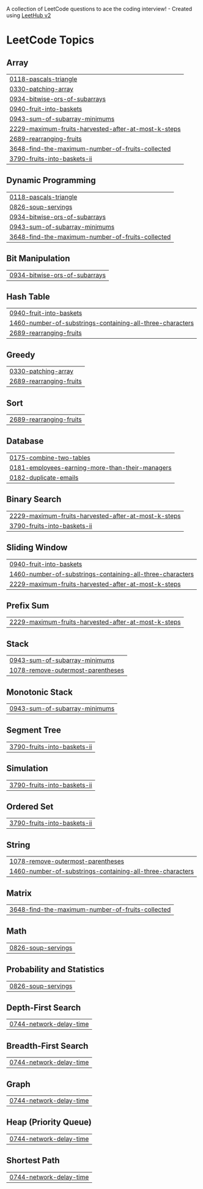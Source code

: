 A collection of LeetCode questions to ace the coding interview! - Created using [LeetHub v2](https://github.com/arunbhardwaj/LeetHub-2.0)
<!---LeetCode Topics Start-->
# LeetCode Topics
## Array
|  |
| ------- |
| [0118-pascals-triangle](https://github.com/sarthakporwal/Leetcoder/tree/master/0118-pascals-triangle) |
| [0330-patching-array](https://github.com/sarthakporwal/Leetcoder/tree/master/0330-patching-array) |
| [0934-bitwise-ors-of-subarrays](https://github.com/sarthakporwal/Leetcoder/tree/master/0934-bitwise-ors-of-subarrays) |
| [0940-fruit-into-baskets](https://github.com/sarthakporwal/Leetcoder/tree/master/0940-fruit-into-baskets) |
| [0943-sum-of-subarray-minimums](https://github.com/sarthakporwal/Leetcoder/tree/master/0943-sum-of-subarray-minimums) |
| [2229-maximum-fruits-harvested-after-at-most-k-steps](https://github.com/sarthakporwal/Leetcoder/tree/master/2229-maximum-fruits-harvested-after-at-most-k-steps) |
| [2689-rearranging-fruits](https://github.com/sarthakporwal/Leetcoder/tree/master/2689-rearranging-fruits) |
| [3648-find-the-maximum-number-of-fruits-collected](https://github.com/sarthakporwal/Leetcoder/tree/master/3648-find-the-maximum-number-of-fruits-collected) |
| [3790-fruits-into-baskets-ii](https://github.com/sarthakporwal/Leetcoder/tree/master/3790-fruits-into-baskets-ii) |
## Dynamic Programming
|  |
| ------- |
| [0118-pascals-triangle](https://github.com/sarthakporwal/Leetcoder/tree/master/0118-pascals-triangle) |
| [0826-soup-servings](https://github.com/sarthakporwal/Leetcoder/tree/master/0826-soup-servings) |
| [0934-bitwise-ors-of-subarrays](https://github.com/sarthakporwal/Leetcoder/tree/master/0934-bitwise-ors-of-subarrays) |
| [0943-sum-of-subarray-minimums](https://github.com/sarthakporwal/Leetcoder/tree/master/0943-sum-of-subarray-minimums) |
| [3648-find-the-maximum-number-of-fruits-collected](https://github.com/sarthakporwal/Leetcoder/tree/master/3648-find-the-maximum-number-of-fruits-collected) |
## Bit Manipulation
|  |
| ------- |
| [0934-bitwise-ors-of-subarrays](https://github.com/sarthakporwal/Leetcoder/tree/master/0934-bitwise-ors-of-subarrays) |
## Hash Table
|  |
| ------- |
| [0940-fruit-into-baskets](https://github.com/sarthakporwal/Leetcoder/tree/master/0940-fruit-into-baskets) |
| [1460-number-of-substrings-containing-all-three-characters](https://github.com/sarthakporwal/Leetcoder/tree/master/1460-number-of-substrings-containing-all-three-characters) |
| [2689-rearranging-fruits](https://github.com/sarthakporwal/Leetcoder/tree/master/2689-rearranging-fruits) |
## Greedy
|  |
| ------- |
| [0330-patching-array](https://github.com/sarthakporwal/Leetcoder/tree/master/0330-patching-array) |
| [2689-rearranging-fruits](https://github.com/sarthakporwal/Leetcoder/tree/master/2689-rearranging-fruits) |
## Sort
|  |
| ------- |
| [2689-rearranging-fruits](https://github.com/sarthakporwal/Leetcoder/tree/master/2689-rearranging-fruits) |
## Database
|  |
| ------- |
| [0175-combine-two-tables](https://github.com/sarthakporwal/Leetcoder/tree/master/0175-combine-two-tables) |
| [0181-employees-earning-more-than-their-managers](https://github.com/sarthakporwal/Leetcoder/tree/master/0181-employees-earning-more-than-their-managers) |
| [0182-duplicate-emails](https://github.com/sarthakporwal/Leetcoder/tree/master/0182-duplicate-emails) |
## Binary Search
|  |
| ------- |
| [2229-maximum-fruits-harvested-after-at-most-k-steps](https://github.com/sarthakporwal/Leetcoder/tree/master/2229-maximum-fruits-harvested-after-at-most-k-steps) |
| [3790-fruits-into-baskets-ii](https://github.com/sarthakporwal/Leetcoder/tree/master/3790-fruits-into-baskets-ii) |
## Sliding Window
|  |
| ------- |
| [0940-fruit-into-baskets](https://github.com/sarthakporwal/Leetcoder/tree/master/0940-fruit-into-baskets) |
| [1460-number-of-substrings-containing-all-three-characters](https://github.com/sarthakporwal/Leetcoder/tree/master/1460-number-of-substrings-containing-all-three-characters) |
| [2229-maximum-fruits-harvested-after-at-most-k-steps](https://github.com/sarthakporwal/Leetcoder/tree/master/2229-maximum-fruits-harvested-after-at-most-k-steps) |
## Prefix Sum
|  |
| ------- |
| [2229-maximum-fruits-harvested-after-at-most-k-steps](https://github.com/sarthakporwal/Leetcoder/tree/master/2229-maximum-fruits-harvested-after-at-most-k-steps) |
## Stack
|  |
| ------- |
| [0943-sum-of-subarray-minimums](https://github.com/sarthakporwal/Leetcoder/tree/master/0943-sum-of-subarray-minimums) |
| [1078-remove-outermost-parentheses](https://github.com/sarthakporwal/Leetcoder/tree/master/1078-remove-outermost-parentheses) |
## Monotonic Stack
|  |
| ------- |
| [0943-sum-of-subarray-minimums](https://github.com/sarthakporwal/Leetcoder/tree/master/0943-sum-of-subarray-minimums) |
## Segment Tree
|  |
| ------- |
| [3790-fruits-into-baskets-ii](https://github.com/sarthakporwal/Leetcoder/tree/master/3790-fruits-into-baskets-ii) |
## Simulation
|  |
| ------- |
| [3790-fruits-into-baskets-ii](https://github.com/sarthakporwal/Leetcoder/tree/master/3790-fruits-into-baskets-ii) |
## Ordered Set
|  |
| ------- |
| [3790-fruits-into-baskets-ii](https://github.com/sarthakporwal/Leetcoder/tree/master/3790-fruits-into-baskets-ii) |
## String
|  |
| ------- |
| [1078-remove-outermost-parentheses](https://github.com/sarthakporwal/Leetcoder/tree/master/1078-remove-outermost-parentheses) |
| [1460-number-of-substrings-containing-all-three-characters](https://github.com/sarthakporwal/Leetcoder/tree/master/1460-number-of-substrings-containing-all-three-characters) |
## Matrix
|  |
| ------- |
| [3648-find-the-maximum-number-of-fruits-collected](https://github.com/sarthakporwal/Leetcoder/tree/master/3648-find-the-maximum-number-of-fruits-collected) |
## Math
|  |
| ------- |
| [0826-soup-servings](https://github.com/sarthakporwal/Leetcoder/tree/master/0826-soup-servings) |
## Probability and Statistics
|  |
| ------- |
| [0826-soup-servings](https://github.com/sarthakporwal/Leetcoder/tree/master/0826-soup-servings) |
## Depth-First Search
|  |
| ------- |
| [0744-network-delay-time](https://github.com/sarthakporwal/Leetcoder/tree/master/0744-network-delay-time) |
## Breadth-First Search
|  |
| ------- |
| [0744-network-delay-time](https://github.com/sarthakporwal/Leetcoder/tree/master/0744-network-delay-time) |
## Graph
|  |
| ------- |
| [0744-network-delay-time](https://github.com/sarthakporwal/Leetcoder/tree/master/0744-network-delay-time) |
## Heap (Priority Queue)
|  |
| ------- |
| [0744-network-delay-time](https://github.com/sarthakporwal/Leetcoder/tree/master/0744-network-delay-time) |
## Shortest Path
|  |
| ------- |
| [0744-network-delay-time](https://github.com/sarthakporwal/Leetcoder/tree/master/0744-network-delay-time) |
<!---LeetCode Topics End-->